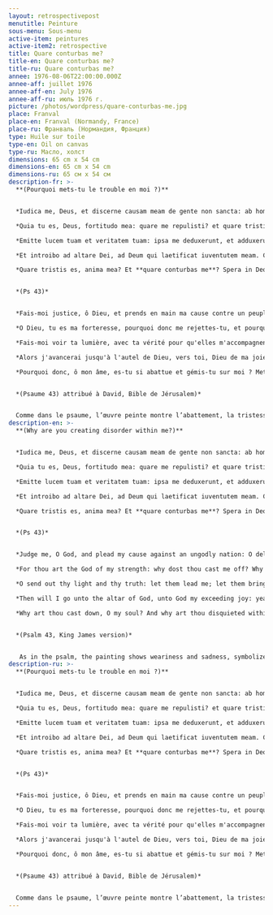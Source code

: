```yaml
---
layout: retrospectivepost
menutitle: Peinture
sous-menu: Sous-menu
active-item: peintures
active-item2: retrospective
title: Quare conturbas me?
title-en: Quare conturbas me?
title-ru: Quare conturbas me?
annee: 1976-08-06T22:00:00.000Z
annee-aff: juillet 1976
annee-aff-en: July 1976
annee-aff-ru: июль 1976 г.
picture: /photos/wordpress/quare-conturbas-me.jpg
place: Franval
place-en: Franval (Normandy, France)
place-ru: Франваль (Нормандия, Франция)
type: Huile sur toile
type-en: Oil on canvas
type-ru: Масло, холст
dimensions: 65 cm x 54 cm
dimensions-en: 65 cm x 54 cm
dimensions-ru: 65 см x 54 см
description-fr: >-
  **(Pourquoi mets-tu le trouble en moi ?)**


  *Iudica me, Deus, et discerne causam meam de gente non sancta: ab homine iniquo et doloso erue me.*\

  *Quia tu es, Deus, fortitudo mea: quare me repulisti? et quare tristis incedo, dum affligit me inimicus?*\

  *Emitte lucem tuam et veritatem tuam: ipsa me deduxerunt, et adduxerunt in montem sanctum tuum, et in tabernacula tua.*\

  *Et introibo ad altare Dei, ad Deum qui laetificat iuventutem meam. Confitebor tibi in cithara, Deus, Deus meus.*\

  *Quare tristis es, anima mea? Et **quare conturbas me**? Spera in Deo, quoniam adhuc confitebor illi, salutare vultus mei, et Deus meus.*


  *(Ps 43)*


  *Fais-moi justice, ô Dieu, et prends en main ma cause contre un peuple infidèle! Sauve-moi de ces gens menteurs et criminels !*\

  *O Dieu, tu es ma forteresse, pourquoi donc me rejettes-tu, et pourquoi me faut-il vivre dans la tristesse, pressé par l'ennemi ?*\

  *Fais-moi voir ta lumière, avec ta vérité pour qu'elles m'accompagnent et qu'elles soient mes guides vers ta montagne sainte jusque dans ta demeure.*\

  *Alors j'avancerai jusqu'à l'autel de Dieu, vers toi, Dieu de ma joie et de mon allégresse. Alors je te louerai en m'accompagnant de la lyre. O Dieu: tu es mon Dieu !*\

  *Pourquoi donc, ô mon âme, es-tu si abattue et gémis-tu sur moi ? Mets ton espoir en Dieu ! Je le louerai encore, mon Sauveur et mon Dieu.*


  *(Psaume 43) attribué à David, Bible de Jérusalem)*


  Comme dans le psaume, l’œuvre peinte montre l’abattement, la tristesse, symbolisés par le dos courbé et les bras ballants du personnage. L’espoir est là pourtant, c’est le soleil rouge et doré qui a pris la place du cœur.
description-en: >-
  **(Why are you creating disorder within me?)**


  *Iudica me, Deus, et discerne causam meam de gente non sancta: ab homine iniquo et doloso erue me.*\

  *Quia tu es, Deus, fortitudo mea: quare me repulisti? et quare tristis incedo, dum affligit me inimicus?*\

  *Emitte lucem tuam et veritatem tuam: ipsa me deduxerunt, et adduxerunt in montem sanctum tuum, et in tabernacula tua.*\

  *Et introibo ad altare Dei, ad Deum qui laetificat iuventutem meam. Confitebor tibi in cithara, Deus, Deus meus.*\

  *Quare tristis es, anima mea? Et **quare conturbas me**? Spera in Deo, quoniam adhuc confitebor illi, salutare vultus mei, et Deus meus.*


  *(Ps 43)*


  *Judge me, O God, and plead my cause against an ungodly nation: O deliver me from the deceitful and unjust man.*\

  *For thou art the God of my strength: why dost thou cast me off? Why go I mourning because of the oppression of the enemy?*\

  *O send out thy light and thy truth: let them lead me; let them bring me unto thy holy hill, and to thy tabernacles.*\

  *Then will I go unto the altar of God, unto God my exceeding joy: yea, upon the harp will I praise thee, O God my God.*\

  *Why art thou cast down, O my soul? And why art thou disquieted within me? Hope in God: for I shall yet praise him, who is the health of my countenance, and my God.*


  *(Psalm 43, King James version)*


   As in the psalm, the painting shows weariness and sadness, symbolized by the shape’s bent back and hanging arms. However, hope is present, it is the red and golden sun that has taken the place of the heart.
description-ru: >-
  **(Pourquoi mets-tu le trouble en moi ?)**


  *Iudica me, Deus, et discerne causam meam de gente non sancta: ab homine iniquo et doloso erue me.*\

  *Quia tu es, Deus, fortitudo mea: quare me repulisti? et quare tristis incedo, dum affligit me inimicus?*\

  *Emitte lucem tuam et veritatem tuam: ipsa me deduxerunt, et adduxerunt in montem sanctum tuum, et in tabernacula tua.*\

  *Et introibo ad altare Dei, ad Deum qui laetificat iuventutem meam. Confitebor tibi in cithara, Deus, Deus meus.*\

  *Quare tristis es, anima mea? Et **quare conturbas me**? Spera in Deo, quoniam adhuc confitebor illi, salutare vultus mei, et Deus meus.*


  *(Ps 43)*


  *Fais-moi justice, ô Dieu, et prends en main ma cause contre un peuple infidèle! Sauve-moi de ces gens menteurs et criminels !*\

  *O Dieu, tu es ma forteresse, pourquoi donc me rejettes-tu, et pourquoi me faut-il vivre dans la tristesse, pressé par l'ennemi ?*\

  *Fais-moi voir ta lumière, avec ta vérité pour qu'elles m'accompagnent et qu'elles soient mes guides vers ta montagne sainte jusque dans ta demeure.*\

  *Alors j'avancerai jusqu'à l'autel de Dieu, vers toi, Dieu de ma joie et de mon allégresse. Alors je te louerai en m'accompagnant de la lyre. O Dieu: tu es mon Dieu !*\

  *Pourquoi donc, ô mon âme, es-tu si abattue et gémis-tu sur moi ? Mets ton espoir en Dieu ! Je le louerai encore, mon Sauveur et mon Dieu.*


  *(Psaume 43) attribué à David, Bible de Jérusalem)*


  Comme dans le psaume, l’œuvre peinte montre l’abattement, la tristesse, symbolisés par le dos courbé et les bras ballants du personnage. L’espoir est là pourtant, c’est le soleil rouge et doré qui a pris la place du cœur.
---
```

